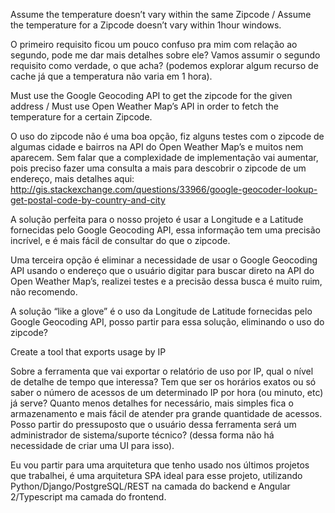 Assume the temperature doesn’t vary within the same Zipcode / Assume the temperature for a Zipcode doesn’t vary within 1­hour windows.

O primeiro requisito ficou um pouco confuso pra mim com relação ao segundo, pode me dar mais detalhes sobre ele? 
Vamos assumir o segundo requisito como verdade, o que acha? (podemos explorar algum recurso de cache já que a temperatura não varia em 1 hora).

Must use the Google Geocoding API to get the zipcode for the given address / Must use Open Weather Map’s API in order to fetch the temperature for a certain Zipcode.

O uso do zipcode não é uma boa opção, fiz alguns testes com o zipcode de algumas cidade e bairros na API do Open Weather Map’s e muitos nem aparecem. Sem falar que a complexidade de implementação vai aumentar, pois preciso fazer uma consulta a mais para descobrir o zipcode de um endereço, mais detalhes aqui: http://gis.stackexchange.com/questions/33966/google-geocoder-lookup-get-postal-code-by-country-and-city

A solução perfeita para o nosso projeto é usar a Longitude e a Latitude fornecidas pelo Google Geocoding API, essa informação tem uma precisão incrível, e é mais fácil de consultar do que o zipcode.

Uma terceira opção é eliminar a necessidade de usar o Google Geocoding API usando o endereço que o usuário digitar para buscar direto na API do Open Weather Map’s, realizei testes e a precisão dessa busca é muito ruim, não recomendo.

A solução “like a glove” é o uso da Longitude de Latitude fornecidas pelo Google Geocoding API, posso partir para essa solução, eliminando o uso do zipcode?

Create a tool that exports usage by IP

Sobre a ferramenta que vai exportar o relatório de uso por IP, qual o nível de detalhe de tempo que interessa? Tem que ser os horários exatos ou só saber o número de acessos de um determinado IP por hora (ou minuto, etc) já serve? 
Quanto menos detalhes for necessário, mais simples fica o armazenamento e mais fácil de atender pra grande quantidade de acessos.
Posso partir do pressuposto que o usuário dessa ferramenta será um administrador de sistema/suporte técnico? (dessa forma não há necessidade de criar uma UI para isso).

Eu vou partir para uma arquitetura que tenho usado nos últimos projetos que trabalhei, é uma arquitetura SPA ideal para esse projeto, utilizando Python/Django/PostgreSQL/REST na camada do backend e Angular 2/Typescript ma camada do frontend.  


